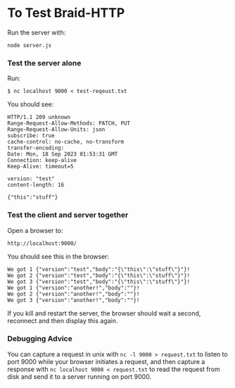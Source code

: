 # To Test Braid-HTTP

Run the server with:

```
node server.js
```

### Test the server alone

Run:
```shell
$ nc localhost 9000 < test-reqeust.txt
```

You should see:

```
HTTP/1.1 209 unknown
Range-Request-Allow-Methods: PATCH, PUT
Range-Request-Allow-Units: json
subscribe: true
cache-control: no-cache, no-transform
transfer-encoding: 
Date: Mon, 18 Sep 2023 01:53:31 GMT
Connection: keep-alive
Keep-Alive: timeout=5

version: "test"
content-length: 16

{"this":"stuff"}
```


### Test the client and server together

Open a browser to:
```
http://localhost:9000/
```

You should see this in the browser:

```
We got 1 {"version":"test","body":"{\"this\":\"stuff\"}"}!
We got 2 {"version":"test","body":"{\"this\":\"stuff\"}"}!
We got 3 {"version":"test","body":"{\"this\":\"stuff\"}"}!
We got 1 {"version":"another!","body":""}!
We got 2 {"version":"another!","body":""}!
We got 3 {"version":"another!","body":""}!
```

If you kill and restart the server, the browser should wait a second,
reconnect and then display this again.


### Debugging Advice

You can capture a request in unix with `nc -l 9000 > request.txt` to listen to
port 9000 while your browser initiates a request, and then capture a response
with `nc localhost 9000 < request.txt` to read the request from disk and send
it to a server running on port 9000.
